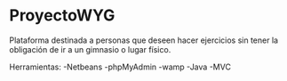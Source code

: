 # ProyectoWYG

Plataforma destinada a personas que deseen hacer ejercicios
sin tener la obligación de ir a un gimnasio o lugar físico.

Herramientas:
-Netbeans
-phpMyAdmin
-wamp
-Java
-MVC
